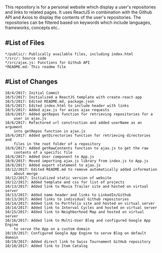 This repository is for a personal website which display a user's repositories and links to related pages. It uses ReactJS in combination with the Github API and Axios to display the contents of the user's repositories. The repositories can be filtered based on keywords which include languages, frameworks, concepts etc..

#List of Files
--------------

	*/public/: Publically available files, including index.html
	*/src/: Source code
	*/src/ajax.js: Functions for Github API
	*README.md: This readme file

#List of Changes
----------------

	10/4/2017: Initial Commit
	10/5/2017: Initialized a ReactJS template with create-react-app
	10/5/2017: Edited README.md, package.json
	10/5/2017: Edited index.html to include header with links
	10/5/2017: Added ajax.js for axios ajax requests
	10/6/2017: Added getRepos function for retrieving repositories for a 
		user in ajax.js
	10/6/2017: Refactored url construction and added userName as an argument 
		into getRepos function in ajax.js
	10/6/2017: Added getDirectories function for retrieving directories and 
		files in the root folder of a repository
	10/6/2017: Added getRawContents function to ajax.js to get the raw 
		contents of a specific file
	10/6/2017: Added User component to App.js
	10/8/2017: Moved importing ajax.js library from index.js to App.js
	10/8/2017: Added export statement to ajax.js
	10/12/2017: Edited README.md to remove automatically added information 
		about merge
	10/12/2017: Initialized static version of website
	10/12/2017: Added template and css for list of projects
	10/13/2017: Added link to Movie Trailer site and hosted on virtual server
	10/13/2017: Added name header and links to LinkedIn/Github
	10/13/2017: Added links to individual Github repositories
	10/14/2017: Added link to Portfolio site and hosted on virtual server
	10/14/2017: Added link to Interval Cycles and hosted on virtual server
	10/15/2017: Added link to Neighborhood Map and hosted on virtual server
	10/16/2017: Added link to Multi-User Blog and configured Google App Engine 
		to serve the App on a custom domain
	10/19/2017: Configured Google App Engine to serve Blog on default domain
	10/19/2017: Added direct link to Swiss Tournament GitHub repository
	10/10/2017: Added link to Item Catalog